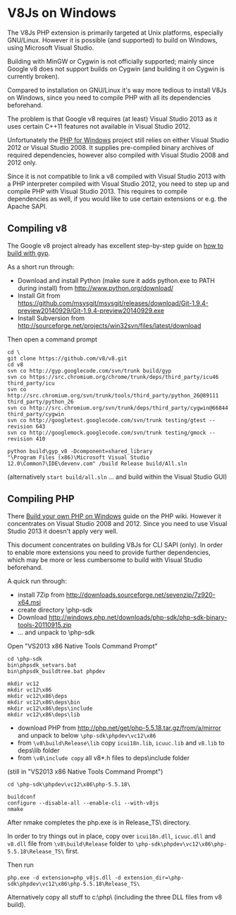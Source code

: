 V8Js on Windows
===============

The V8Js PHP extension is primarily targeted at Unix platforms, especially
GNU/Linux.  However it is possible (and supported) to build on Windows, using
Microsoft Visual Studio.

Building with MinGW or Cygwin is not officially supported; mainly since
Google v8 does not support builds on Cygwin (and building it on Cygwin is
currently broken).

Compared to installation on GNU/Linux it's way more tedious to install V8Js
on Windows, since you need to compile PHP with all its dependencies beforehand.

The problem is that Google v8 requires (at least) Visual Studio 2013 as it
uses certain C++11 features not available in Visual Studio 2012.

Unfortunately the [PHP for Windows](http://windows.php.net/) project still
relies on either Visual Studio 2012 or Visual Studio 2008.
It supplies pre-compiled binary archives of required dependencies, however also
compiled with Visual Studio 2008 and 2012 only.

Since it is not compatible to link a v8 compiled with Visual Studio 2013 with
a PHP interpreter compiled with Visual Studio 2012, you need to step up and
compile PHP with Visual Studio 2013.  This requires to compile dependencies as
well, if you would like to use certain extensions or e.g. the Apache SAPI.


Compiling v8
------------

The Google v8 project already has excellent step-by-step guide on
[how to build with gyp](https://code.google.com/p/v8-wiki/wiki/BuildingWithGYP).

As a short run through:

* Download and install Python (make sure it adds python.exe to PATH during install)
  from http://www.python.org/download/
* Install Git from https://github.com/msysgit/msysgit/releases/download/Git-1.9.4-preview20140929/Git-1.9.4-preview20140929.exe
* Install Subversion from http://sourceforge.net/projects/win32svn/files/latest/download

Then open a command prompt

```
cd \
git clone https://github.com/v8/v8.git
cd v8
svn co http://gyp.googlecode.com/svn/trunk build/gyp
svn co https://src.chromium.org/chrome/trunk/deps/third_party/icu46 third_party/icu
svn co http://src.chromium.org/svn/trunk/tools/third_party/python_26@89111 third_party/python_26
svn co http://src.chromium.org/svn/trunk/deps/third_party/cygwin@66844 third_party/cygwin
svn co http://googletest.googlecode.com/svn/trunk testing/gtest --revision 643
svn co http://googlemock.googlecode.com/svn/trunk testing/gmock --revision 410

python build\gyp_v8 -Dcomponent=shared_library
"\Program Files (x86)\Microsoft Visual Studio 12.0\Common7\IDE\devenv.com" /build Release build/All.sln
```

(alternatively `start build/all.sln` ... and build within the Visual Studio GUI)



Compiling PHP
-------------

There [Build your own PHP on Windows](https://wiki.php.net/internals/windows/stepbystepbuild)
guide on the PHP wiki.  However it concentrates on Visual Studio 2008 and 2012.
Since you need to use Visual Studio 2013 it doesn't apply very well.

This document concentrates on building V8Js for CLI SAPI (only).  In order
to enable more extensions you need to provide further dependencies, which may
be more or less cumbersome to build with Visual Studio beforehand.

A quick run through:

* install 7Zip from http://downloads.sourceforge.net/sevenzip/7z920-x64.msi
* create directory \php-sdk
* Download http://windows.php.net/downloads/php-sdk/php-sdk-binary-tools-20110915.zip
* ... and unpack to \php-sdk

Open "VS2013 x86 Native Tools Command Prompt"

```
cd \php-sdk
bin\phpsdk_setvars.bat
bin\phpsdk_buildtree.bat phpdev

mkdir vc12
mkdir vc12\x86
mkdir vc12\x86\deps
mkdir vc12\x86\deps\bin
mkdir vc12\x86\deps\include
mkdir vc12\x86\deps\lib
```

* download PHP from http://php.net/get/php-5.5.18.tar.gz/from/a/mirror
  and unpack to below `\php-sdk\phpdev\vc12\x86`
* from `\v8\build\Release\lib` copy `icui18n.lib`, `icuuc.lib` and `v8.lib`
  to deps\lib folder
* from `\v8\include copy` all v8*.h files to deps\include folder

(still in "VS2013 x86 Native Tools Command Prompt")

```
cd \php-sdk\phpdev\vc12\x86\php-5.5.18\

buildconf
configure --disable-all --enable-cli --with-v8js
nmake
```

After nmake completes the php.exe is in Release_TS\ directory.

In order to try things out in place, copy over `icui18n.dll`, `icuuc.dll` and
`v8.dll` file from `\v8\build\Release` folder to
`\php-sdk\phpdev\vc12\x86\php-5.5.18\Release_TS\` first.

Then run

```
php.exe -d extension=php_v8js.dll -d extension_dir=\php-sdk\phpdev\vc12\x86\php-5.5.18\Release_TS\
```

Alternatively copy all stuff to c:\php\ (including the three DLL files from
v8 build).
